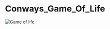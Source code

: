 # Conways_Game_Of_Life
![Game of life](https://github.com/Diego2250/Conways_Game_Of_Life/assets/77738746/2f29083b-d33f-45ab-9f94-afaa4c852855)
